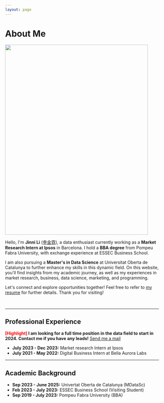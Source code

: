 ```yaml
---
layout: page
---
```


# About Me

<img src="https://jinni-li.github.io/images/jinnili.jpg" class="floatpic" width="468" height="624">

Hello, I'm **Jinni Li** ([李金霓](https://jinni-li.github.io/file/CV_JinniLi.pdf)), a data enthusiast currently working as a **Market Research Intern at Ipsos** in Barcelona. I hold a **BBA degree** from Pompeu Fabra University, with exchange experience at ESSEC Business School.

I am also pursuing a **Master's in Data Science** at Universitat Oberta de Catalunya to further enhance my skills in this dynamic field. On this website, you'll find insights from my academic journey, as well as my experiences in market research, business, data science, marketing, and programming.


Let's connect and explore opportunities together! Feel free to refer to [my resume](https://jinni-li.github.io/file/CV_JinniLi.pdf) for further details. Thank you for visiting!

<br>

---

## Professional Experience

**<font color='red'>[Highlight]</font> I am looking for a full time position in the data field to start in 2024. Contact me if you have any leads!** [Send me a mail](jinnili2106@gmail.com)

- **July 2023 - Dec 2023:** Market research Intern at Ipsos
- **July 2021 - May 2022:** Digital Business Intern at Bella Aurora Labs

---

## Academic Background

- **Sep 2023 - June 2025:** Univertat Oberta de Catalunya (MDataSc)
- **Feb 2023 - July 2023:** ESSEC Business School (Visiting Student)
- **Sep 2019 - July 2023:** Pompeu Fabra University (BBA)


<br>
